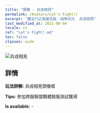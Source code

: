 ```yaml
---
title: "頭像 - 兵戎相見"
permalink: /Avatars/Let's Fight!/
excerpt: "魔法门之英雄无敌：战争纪元  兵戎相見"
last_modified_at: 2021-08-04
locale: cn
ref: "Let's Fight!.md"
toc: false
classes: wide
---
```

 ![兵戎相見](/images/a/avatarFrame_84.png)

## 詳情

 **玩法詳解:** 兵戎相見頭像框 

 **Tips:** 參加跨服聯盟戰體驗服測試獲得 

 **Is available:**  - 

